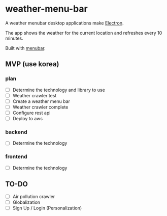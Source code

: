 # weather-menu-bar

A weather menubar desktop applications make [Electron](http://electron.atom.io).

The app shows the weather for the current location and refreshes every 10
minutes.

Built with [menubar](https://github.com/maxogden/menubar).

## MVP (use korea)

### plan

- [ ] Determine the technology and library to use
- [ ] Weather crawler test
- [ ] Create a weather menu bar
- [ ] Weather crawler complete
- [ ] Configure rest api
- [ ] Deploy to aws

### backend

- [ ] Determine the technology

### frontend

- [ ] Determine the technology

## TO-DO

- [ ] Air pollution crawler
- [ ] Globalization
- [ ] Sign Up / Login (Personalization)
